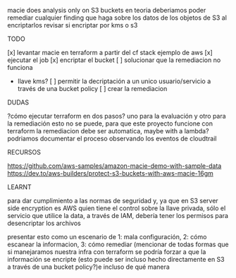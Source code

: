 macie does analysis only on S3 buckets
en teoria deberiamos poder remediar cualquier finding que haga sobre los datos de los objetos de S3 al encriptarlos
revisar si encriptar por kms o s3


TODO

[x] levantar macie en terraform a partir del cf stack ejemplo de aws
[x] ejecutar el job
[x] encriptar el bucket
[ ] solucionar que la remediacion no funciona
  - llave kms?
[ ] permitir la decriptación a un unico usuario/servicio a través de una bucket policy
[ ] crear la remediacion

DUDAS

?cómo ejecutar terraform en dos pasos? uno para la evaluación y otro para la remediación
  esto no se puede, para que este proyecto funcione con terraform la remediacion debe ser automatica, maybe with a lambda? podriamos documentar el proceso observando los eventos de cloudtrail

RECURSOS

https://github.com/aws-samples/amazon-macie-demo-with-sample-data
https://dev.to/aws-builders/protect-s3-buckets-with-aws-macie-16gm

LEARNT

para dar cumplimiento a las normas de seguridad y, ya que en S3 server side encryption es AWS quien tiene el control sobre la llave privada, sólo el servicio que utilice la data, a través de IAM, debería tener los permisos para desencriptar los archivos

presentar esto como un escenario de 1: mala configuración, 2: cómo escanear la informacion, 3: cómo remediar (mencionar de todas formas que si manejaramos nuestra infra con terraform se podría forzar a que la información se encripte (esto puede ser incluso hecho directamente en S3 a través de una bucket policy?)e incluso de qué manera

